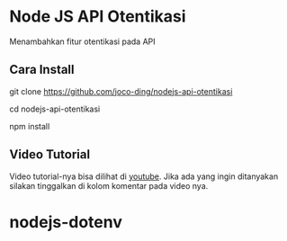 # Node JS API Otentikasi

Menambahkan fitur otentikasi pada API

## Cara Install

git clone https://github.com/joco-ding/nodejs-api-otentikasi

cd nodejs-api-otentikasi

npm install

## Video Tutorial

Video tutorial-nya bisa dilihat di 
[youtube](https://youtu.be/KIDmlssRqMQ). 
Jika ada yang ingin ditanyakan silakan tinggalkan di 
kolom komentar pada video nya.
# nodejs-dotenv
